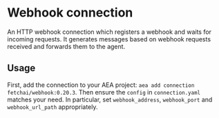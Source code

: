 # Webhook connection

An HTTP webhook connection which registers a webhook and waits for incoming requests. It generates messages based on webhook requests received and forwards them to the agent.

## Usage

First, add the connection to your AEA project: `aea add connection fetchai/webhook:0.20.3`. Then ensure the `config` in `connection.yaml` matches your need. In particular, set `webhook_address`, `webhook_port` and `webhook_url_path` appropriately.
